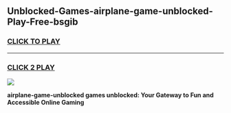 
## Unblocked-Games-airplane-game-unblocked-Play-Free-bsgib
<h3>
<a href="https://premium76.site?title=airplane-game-unblocked&ref=21A">CLICK TO PLAY</a></h3>
<hr>

<h3>
<a href="https://premium76.site?title=airplane-game-unblocked&ref=21A">CLICK 2 PLAY</a>
  
</h3>

<a href="https://premium76.site?title=airplane-game-unblocked&ref=21A"><img src="https://clearcache.store/games.png"></a>


**airplane-game-unblocked games unblocked: Your Gateway to Fun and Accessible Online Gaming**
